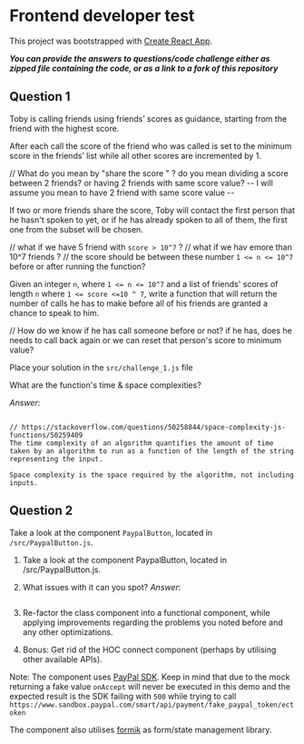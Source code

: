 # Frontend developer test

This project was bootstrapped with [Create React App](https://github.com/facebook/create-react-app).

**_You can provide the answers to questions/code challenge either as zipped file containing the code, or as a link to a fork of this repository_**

## Question 1

Toby is calling friends using friends’ scores as guidance, starting from the friend with the highest score.

After each call the score of the friend who was called is set to the minimum score in the friends’ list while all other scores are incremented by 1.

// What do you mean by "share the score " ? do you mean dividing a score between 2 friends? or having 2 friends with same score value? -- I will assume you mean to have 2 friend with same score value --

If two or more friends share the score, Toby will contact the first person that he hasn't spoken to yet, or if he has already spoken to all of them, the first one from the subset will be chosen.

// what if we have 5 friend with `score > 10^7` ?
// what if we hav emore than 10^7 friends ?
// the score should be between these number `1 <= n <= 10^7` before or after running the function?

Given an integer `n`, where `1 <= n <= 10^7` and a list of friends' scores of length `n` where `1 <= score <=10 ^ 7`, write a function that will return the number of calls he has to make before all of his friends are granted a chance to speak to him.

// How do we know if he has call someone before or not? if he has, does he needs to call back again or we can reset that person's score to minimum value?

Place your solution in the `src/challenge_1.js` file

What are the function's time & space complexities?

_Answer_:

```

// https://stackoverflow.com/questions/50258844/space-complexity-js-functions/50259409
The time complexity of an algorithm quantifies the amount of time taken by an algorithm to run as a function of the length of the string representing the input.

Space complexity is the space required by the algorithm, not including inputs.

```

## Question 2

Take a look at the component `PaypalButton`, located in `/src/PaypalButton.js`.

1. Take a look at the component PaypalButton, located in /src/PaypalButton.js.
2. What issues with it can you spot?
   _Answer_:

   ```txt

   ```

3. Re-factor the class component into a functional component, while applying improvements regarding the problems you noted before and any other optimizations.
4. Bonus: Get rid of the HOC connect component (perhaps by utilising other available APIs).

Note: The component uses [PayPal SDK](https://developer.paypal.com/docs/business/javascript-sdk/javascript-sdk-reference/). Keep in mind that due to the mock returning a fake value `onAccept` will never be executed in this demo and the expected result is the SDK failing with `500` while trying to call `https://www.sandbox.paypal.com/smart/api/payment/fake_paypal_token/ectoken`

The component also utilises [formik](https://formik.org/) as form/state management library.
